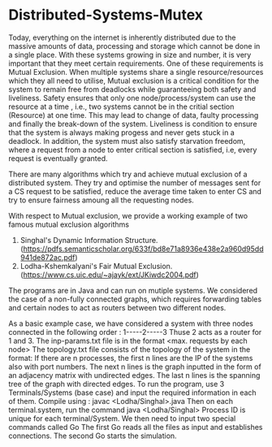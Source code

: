 # Distributed-Systems-Mutex

Today, everything on the internet is inherently distributed due to the massive amounts of data, processing and storage which cannot be done in a single place. With these systems growing in size and number, it is very important that they meet certain requirements.
One of these requirements is Mutual Exclusion.
When multiple systems share a single resource/resources which they all need to utilise, Mutual exclusion is a critical condition for the system to remain free from deadlocks while guaranteeing both safety and liveliness. 
Safety ensures that only one node/process/system can use the resource at a time , i.e., two systems cannot be in the critial section (Resource) at one time. This may lead to change of data, faulty processing and finally the break-down of the system.
Liveliness is condition to ensure that the system is always making progess and never gets stuck in a deadlock.
In addition, the system must also satisfy starvation freedom, where a request from a node to enter critical section is satisfied, i.e, every request is eventually granted.

There are many algorithms which try and achieve mutual exclusion of a distributed system. They try and optimise the number of messages sent for a CS request to be satisfied, reduce the average time taken to enter CS and try to ensure fairness amoung all the requesting nodes.

With respect to Mutual exclusion, we provide a working example of two famous mutual exclusion algorithms
 1) Singhal's Dynamic Information Structure. (https://pdfs.semanticscholar.org/633f/bd8e71a8936e438e2a960d95dd941de872ac.pdf)
 2) Lodha-Kshemkalyani's Fair Mutual Exclusion. (https://www.cs.uic.edu/~ajayk/ext/JKiwdc2004.pdf)
 
The programs are in Java and can run on mutiple systems. We considered the case of a non-fully connected graphs, which requires forwarding tables and certain nodes to act as routers between two different nodes.

As a basic example case, we have considered a system with three nodes connected in the following order : 1-----2-----3
Thuse 2 acts as a router for 1 and 3.
The inp-params.txt file is in the format <number of processes> <max. requests by each node> <mean delay> <cs delay>
The topology.txt file consists of the topology of the system in the format:
If there are n processes, the first n lines are the IP of the systems also with port numbers.
The next n lines is the graph inputted in the form of an adjacency matrix with undirected edges.
The last n lines is the spanning tree of the graph with directed edges.
To run the program, use 3 Terminals/Systems (base case) and input the required information in each of them.
Compile using : javac <Lodha/Singhal>.java
Then on each terminal.system, run the command  java <Lodha/Singhal> <Process ID>
Process ID is unique for each terminal/System.
We then need to input two special commands called Go <Case Sensitive>
The first Go reads all the files as input and establishes connections.
The second Go starts the simulation.

